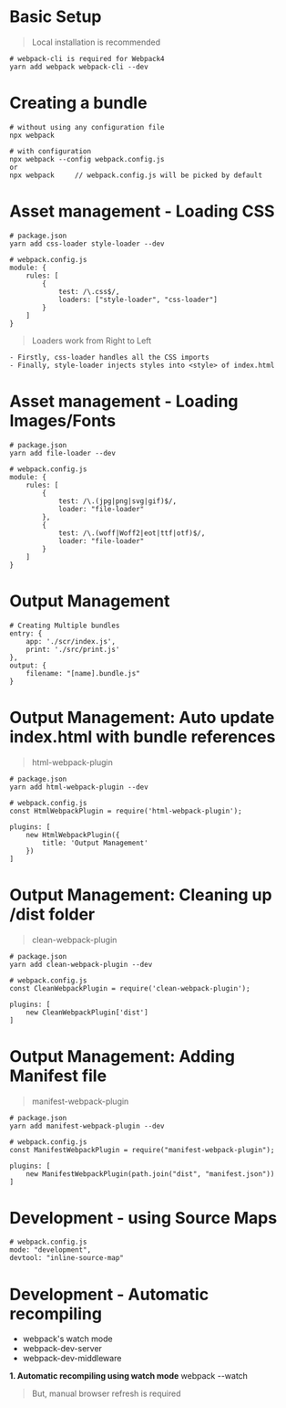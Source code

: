 # Basic Setup

> Local installation is recommended

```
# webpack-cli is required for Webpack4
yarn add webpack webpack-cli --dev
```

# Creating a bundle

```
# without using any configuration file
npx webpack
```

```
# with configuration
npx webpack --config webpack.config.js
or
npx webpack     // webpack.config.js will be picked by default
```

# Asset management - Loading CSS

```
# package.json
yarn add css-loader style-loader --dev

# webpack.config.js
module: {
    rules: [
        {
            test: /\.css$/,
            loaders: ["style-loader", "css-loader"]
        }
    ]
}
```

> Loaders work from Right to Left

```
- Firstly, css-loader handles all the CSS imports
- Finally, style-loader injects styles into <style> of index.html
```

# Asset management - Loading Images/Fonts

```
# package.json
yarn add file-loader --dev

# webpack.config.js
module: {
    rules: [
        {
            test: /\.(jpg|png|svg|gif)$/,
            loader: "file-loader"
        },
        {
            test: /\.(woff|Woff2|eot|ttf|otf)$/,
            loader: "file-loader"
        }
    ]
}
```

# Output Management

```
# Creating Multiple bundles
entry: {
    app: './scr/index.js',
    print: './src/print.js'
},
output: {
    filename: "[name].bundle.js"
}
```

# Output Management: Auto update index.html with bundle references

> html-webpack-plugin

```
# package.json
yarn add html-webpack-plugin --dev
```

```
# webpack.config.js
const HtmlWebpackPlugin = require('html-webpack-plugin');

plugins: [
    new HtmlWebpackPlugin({
        title: 'Output Management'
    })
]
```

# Output Management: Cleaning up /dist folder

> clean-webpack-plugin

```
# package.json
yarn add clean-webpack-plugin --dev
```

```
# webpack.config.js
const CleanWebpackPlugin = require('clean-webpack-plugin');

plugins: [
    new CleanWebpackPlugin['dist']
]
```

# Output Management: Adding Manifest file

> manifest-webpack-plugin

```
# package.json
yarn add manifest-webpack-plugin --dev
```

```
# webpack.config.js
const ManifestWebpackPlugin = require("manifest-webpack-plugin");

plugins: [
    new ManifestWebpackPlugin(path.join("dist", "manifest.json"))
]
```

# Development - using Source Maps

```
# webpack.config.js
mode: "development",
devtool: "inline-source-map"
```

# Development - Automatic recompiling

- webpack's watch mode
- webpack-dev-server
- webpack-dev-middleware

**1. Automatic recompiling using watch mode**
webpack --watch

> But, manual browser refresh is required

